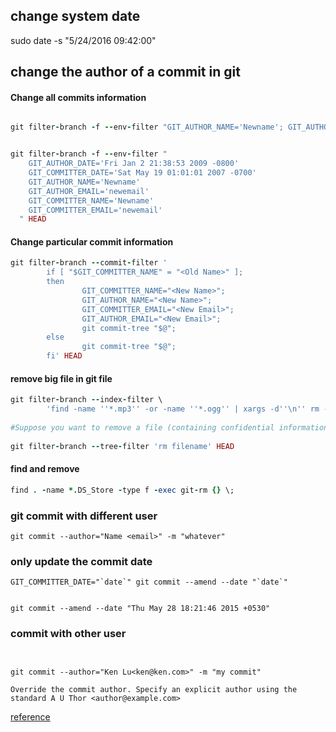  ## change system date
 
 
 sudo date -s "5/24/2016 09:42:00" 
 
 


## change the author of a commit in git

#### Change all commits information

```ruby

git filter-branch -f --env-filter "GIT_AUTHOR_NAME='Newname'; GIT_AUTHOR_EMAIL='newemail'; GIT_COMMITTER_NAME='Newname'; GIT_COMMITTER_EMAIL='newemail';" HEAD


git filter-branch -f --env-filter "
    GIT_AUTHOR_DATE='Fri Jan 2 21:38:53 2009 -0800'
    GIT_COMMITTER_DATE='Sat May 19 01:01:01 2007 -0700'
    GIT_AUTHOR_NAME='Newname'
    GIT_AUTHOR_EMAIL='newemail'
    GIT_COMMITTER_NAME='Newname'
    GIT_COMMITTER_EMAIL='newemail'
  " HEAD

```


#### Change particular commit information

```ruby
git filter-branch --commit-filter '  
        if [ "$GIT_COMMITTER_NAME" = "<Old Name>" ];  
        then  
                GIT_COMMITTER_NAME="<New Name>";  
                GIT_AUTHOR_NAME="<New Name>";  
                GIT_COMMITTER_EMAIL="<New Email>";  
                GIT_AUTHOR_EMAIL="<New Email>";  
                git commit-tree "$@";  
        else  
                git commit-tree "$@";  
        fi' HEAD 
```

#### remove big file in git file

```ruby
git filter-branch --index-filter \   
        'find -name ''*.mp3'' -or -name ''*.ogg'' | xargs -d''\n'' rm -f'  
  
#Suppose you want to remove a file (containing confidential information or copyright violation) from all commits:  
  
git filter-branch --tree-filter 'rm filename' HEAD  
```

#### find and remove

```ruby
find . -name *.DS_Store -type f -exec git-rm {} \;
```


### git commit with different user

```
git commit --author="Name <email>" -m "whatever"
```


### only update the commit date



```
GIT_COMMITTER_DATE="`date`" git commit --amend --date "`date`"


git commit --amend --date "Thu May 28 18:21:46 2015 +0530"
```


### commit with other user

```


git commit --author="Ken Lu<ken@ken.com>" -m "my commit"

Override the commit author. Specify an explicit author using the standard A U Thor <author@example.com> 

```




[reference](http://stackoverflow.com/questions/454734/how-can-one-change-the-timestamp-of-an-old-commit-in-git)
